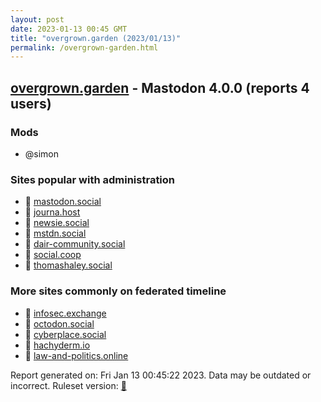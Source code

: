 ```yaml
---
layout: post
date: 2023-01-13 00:45 GMT
title: "overgrown.garden (2023/01/13)"
permalink: /overgrown-garden.html
---
```


## [overgrown.garden](https://overgrown.garden) - Mastodon 4.0.0 (reports 4 users)

### Mods
 * @simon

### Sites popular with administration

* 🐘 [mastodon.social](/mastodon-social.html)
* 🐘 [journa.host](/journa-host.html)
* 🐘 [newsie.social](/newsie-social.html)
* 🐘 [mstdn.social](/mstdn-social.html)
* 🐘 [dair-community.social](/dair-community-social.html)
* 🐘 [social.coop](/social-coop.html)
* 🐘 [thomashaley.social](/thomashaley-social.html)

### More sites commonly on federated timeline

* 🐘 [infosec.exchange](/infosec-exchange.html)
* 🐘 [octodon.social](/octodon-social.html)
* 🐘 [cyberplace.social](/cyberplace-social.html)
* 🐘 [hachyderm.io](/hachyderm-io.html)
* 🐘 [law-and-politics.online](/law-and-politics-online.html)

Report generated on: Fri Jan 13 00:45:22 2023. Data may be outdated or incorrect.
Ruleset version: [🧁](/version-cupcake)
